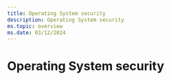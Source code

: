 ```yaml
---
title: Operating System security
description: Operating System security
ms.topic: overview
ms.date: 03/12/2024
---
```


# Operating System security
